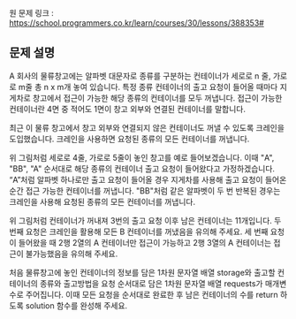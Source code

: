 원 문제 링크 : https://school.programmers.co.kr/learn/courses/30/lessons/388353#

## 문제 설명

A 회사의 물류창고에는 알파벳 대문자로 종류를 구분하는 컨테이너가 세로로 n 줄, 가로로 m줄 총 n x m개 놓여 있습니다. 특정 종류 컨테이너의 출고 요청이 들어올 때마다 지게차로 창고에서 접근이 가능한 해당 종류의 컨테이너를 모두 꺼냅니다. 접근이 가능한 컨테이너란 4면 중 적어도 1면이 창고 외부와 연결된 컨테이너를 말합니다.

최근 이 물류 창고에서 창고 외부와 연결되지 않은 컨테이너도 꺼낼 수 있도록 크레인을 도입했습니다. 크레인을 사용하면 요청된 종류의 모든 컨테이너를 꺼냅니다.

위 그림처럼 세로로 4줄, 가로로 5줄이 놓인 창고를 예로 들어보겠습니다. 이때 "A", "BB", "A" 순서대로 해당 종류의 컨테이너 출고 요청이 들어왔다고 가정하겠습니다. “A”처럼 알파벳 하나로만 출고 요청이 들어올 경우 지게차를 사용해 출고 요청이 들어온 순간 접근 가능한 컨테이너를 꺼냅니다. "BB"처럼 같은 알파벳이 두 번 반복된 경우는 크레인을 사용해 요청된 종류의 모든 컨테이너를 꺼냅니다.

위 그림처럼 컨테이너가 꺼내져 3번의 출고 요청 이후 남은 컨테이너는 11개입니다. 두 번째 요청은 크레인을 활용해 모든 B 컨테이너를 꺼냈음을 유의해 주세요. 세 번째 요청이 들어왔을 때 2행 2열의 A 컨테이너만 접근이 가능하고 2행 3열의 A 컨테이너는 접근이 불가능했음을 유의해 주세요.

처음 물류창고에 놓인 컨테이너의 정보를 담은 1차원 문자열 배열 storage와 출고할 컨테이너의 종류와 출고방법을 요청 순서대로 담은 1차원 문자열 배열 requests가 매개변수로 주어집니다. 이때 모든 요청을 순서대로 완료한 후 남은 컨테이너의 수를 return 하도록 solution 함수를 완성해 주세요.